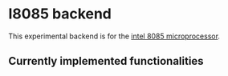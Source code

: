 # I8085 backend

This experimental backend is for the [intel 8085 microprocessor](https://en.wikipedia.org/wiki/Intel_8085).

## Currently implemented functionalities